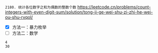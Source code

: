
`2180. 统计各位数字之和为偶数的整数个数` https://leetcode.cn/problems/count-integers-with-even-digit-sum/solution/tong-ji-ge-wei-shu-zi-zhi-he-wei-ou-shu-rvqol/
- [x] 方法一：暴力枚举
- [ ] 方法二：数学

```
4
30
```
